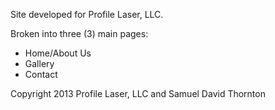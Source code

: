 Site developed for Profile Laser, LLC.

Broken into three (3) main pages:
 - Home/About Us
 - Gallery
 - Contact

 Copyright 2013 Profile Laser, LLC and Samuel David Thornton
